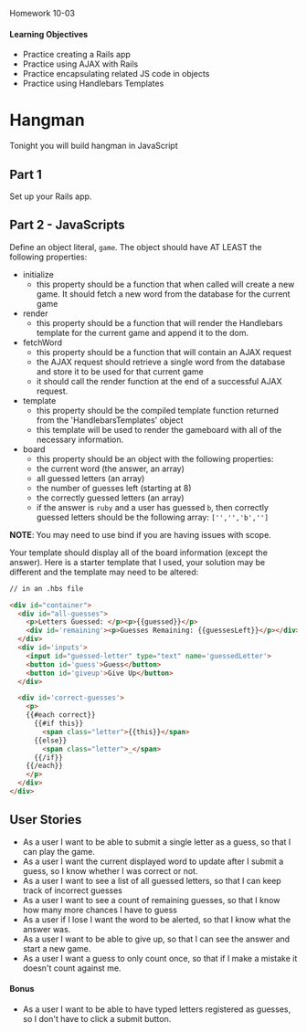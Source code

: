 Homework 10-03

#### Learning Objectives
- Practice creating a Rails app
- Practice using AJAX with Rails
- Practice encapsulating related JS code in objects
- Practice using Handlebars Templates

# Hangman
Tonight you will build hangman in JavaScript

## Part 1
Set up your Rails app.

## Part 2 - JavaScripts

Define an object literal, `game`. The object should have AT LEAST the following properties:

- initialize
  - this property should be a function that when called will create a new game. It should fetch a new word from the database for the current game
- render
  - this property should be a function that will render the Handlebars template for the current game and append it to the dom.
- fetchWord
  - this property should be a function that will contain an AJAX request
  - the AJAX request should retrieve a single word from the database and store it to be used for that current game
  - it should call the render function at the end of a successful AJAX request.
- template
  - this property should be the compiled template function returned from the 'HandlebarsTemplates' object
  - this template will be used to render the gameboard with all of the necessary information.
- board
  - this property should be an object with the following properties:
   - the current word (the answer, an array)
   - all guessed letters (an array)
   - the number of guesses left (starting at 8)
   - the correctly guessed letters (an array)
    - if the answer is `ruby` and a user has guessed `b`, then correctly guessed letters should be the following array: `['','','b','']`

__NOTE__: You may need to use bind if you are having issues with scope.

Your template should display all of the board information (except the answer).
Here is a starter template that I used, your solution may be different and the template may need to be altered: 

```html
// in an .hbs file

<div id="container">
  <div id="all-guesses">
    <p>Letters Guessed: </p><p>{{guessed}}</p>
    <div id='remaining'><p>Guesses Remaining: {{guessesLeft}}</p></div>
  </div>
  <div id='inputs'>
    <input id="guessed-letter" type="text" name='guessedLetter'>
    <button id='guess'>Guess</button>
    <button id='giveup'>Give Up</button>
  </div>

  <div id='correct-guesses'>
    <p>
    {{#each correct}}
      {{#if this}}
        <span class="letter">{{this}}</span>
      {{else}}
        <span class="letter">_</span>
      {{/if}}
    {{/each}}
    </p>
  </div>
</div>
```

## User Stories
 - As a user I want to be able to submit a single letter as a guess, so that I can play the game.
 - As a user I want the current displayed word to update after I submit a guess, so I know whether I was correct or not.
 - As a user I want to see a list of all guessed letters, so that I can keep track of incorrect guesses
 - As a user I want to see a count of remaining guesses, so that I know how many more chances I have to guess
 - As a user if I lose I want the word to be alerted, so that I know what the answer was.
 - As a user I want to be able to give up, so that I can see the answer and start a new game.
 - As a user I want a guess to only count once, so that if I make a mistake it doesn't count against me.

#### Bonus
 - As a user I want to be able to have typed letters registered as guesses, so I don't have to click a submit button.

